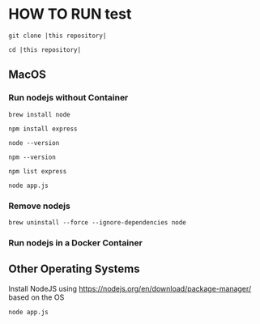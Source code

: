 # HOW TO RUN test

```git clone |this repository|```

```cd |this repository|```

## MacOS
### Run nodejs without Container

```brew install node```                                 

```npm install express``` 

```node --version```

```npm --version```

```npm list express```        

```node app.js```

### Remove nodejs 

```brew uninstall --force --ignore-dependencies node```

### Run nodejs in a Docker Container

## Other Operating Systems

Install NodeJS using https://nodejs.org/en/download/package-manager/ based on the OS

```node app.js```
